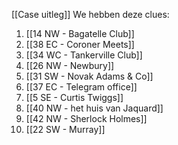 [[Case uitleg]]
We hebben deze clues:

1. [[14 NW - Bagatelle Club]]
2. [[38 EC - Coroner Meets]]
3. [[34 WC - Tankerville Club]]
4. [[26 NW - Newbury]]
5. [[31 SW - Novak Adams & Co]]
6. [[37 EC - Telegram office]]
7. [[5 SE - Curtis Twiggs]]
8. [[40 NW - het huis van Jaquard]]
9. [[42 NW - Sherlock Holmes]]
10. [[22 SW - Murray]]
